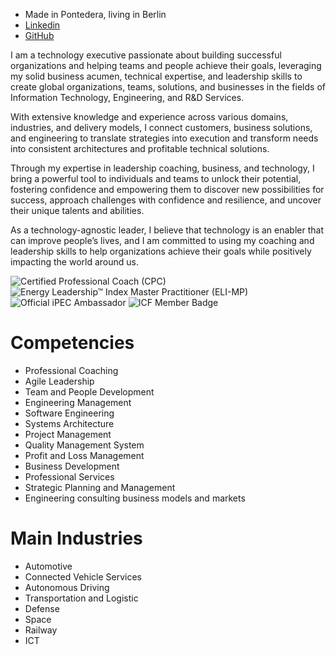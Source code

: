 * Made in Pontedera, living in Berlin
* [Linkedin](http://www.linkedin.com/in/lorenzoconti)
* [GitHub](https://github.com/lore-conti)


I am a technology executive passionate about building successful organizations and helping teams and people achieve their goals, leveraging my solid business acumen, technical expertise, and leadership skills to create global organizations, teams, solutions, and businesses in the fields of Information Technology, Engineering, and R&D Services.

With extensive knowledge and experience across various domains, industries, and delivery models, I connect customers, business solutions, and engineering to translate strategies into execution and transform needs into consistent architectures and profitable technical solutions.

Through my expertise in leadership coaching, business, and technology, I bring a powerful tool to individuals and teams to unlock their potential, fostering confidence and empowering them to discover new possibilities for success, approach challenges with confidence and resilience, and uncover their unique talents and abilities.

As a technology-agnostic leader, I believe that technology is an enabler that can improve people’s lives, and I am committed to using my coaching and leadership skills to help organizations achieve their goals while positively impacting the world around us.


![Certified Professional Coach (CPC)](https://images.credly.com/size/110x110/images/bfb2da53-4632-43bd-9a87-ddf96b42655c/image.png) 
![Energy Leadership™ Index Master Practitioner (ELI-MP)](https://images.credly.com/size/110x110/images/b871241b-8583-4538-8faa-5b65676cf951/image.png)
![Official iPEC Ambassador](https://images.credly.com/size/110x110/images/47cf17ad-10b0-4ae1-982f-5539ec4535b1/image.png)
![ICF Member Badge](https://images.credly.com/size/110x110/images/b51065dd-c199-4019-8c35-050d18e2a3a5/ICF_Member.png) 


# Competencies
* Professional Coaching
* Agile Leadership
* Team and People Development
* Engineering Management
* Software Engineering
* Systems Architecture
* Project Management
* Quality Management System
* Profit and Loss Management
* Business Development
* Professional Services
* Strategic Planning and Management
* Engineering consulting business models and markets

# Main Industries
* Automotive
* Connected Vehicle Services
* Autonomous Driving
* Transportation and Logistic
* Defense
* Space
* Railway
* ICT